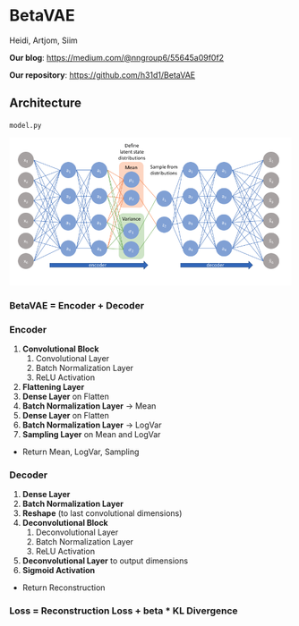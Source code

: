 # BetaVAE
Heidi, Artjom, Siim

**Our blog**: https://medium.com/@nngroup6/55645a09f0f2

**Our repository**: https://github.com/h31d1/BetaVAE


## **Architecture**
`model.py`

 ![architecture](architecture.png)

### **BetaVAE** = **Encoder** + **Decoder**

### **Encoder**
1. **Convolutional Block**
   1. Convolutional Layer
   2. Batch Normalization Layer
   3. ReLU Activation
2. **Flattening Layer**
3. **Dense Layer** on Flatten
4. **Batch Normalization Layer** -> Mean
5. **Dense Layer** on Flatten
6. **Batch Normalization Layer** -> LogVar
7. **Sampling Layer** on Mean and LogVar
- Return Mean, LogVar, Sampling

### **Decoder**
1. **Dense Layer**
2. **Batch Normalization Layer**
3. **Reshape** (to last convolutional dimensions)
4. **Deconvolutional Block**
   1. Deconvolutional Layer
   2. Batch Normalization Layer
   3. ReLU Activation
5. **Deconvolutional Layer** to output dimensions
6. **Sigmoid Activation**
- Return Reconstruction

### **Loss** = **Reconstruction Loss** + beta * **KL Divergence**
